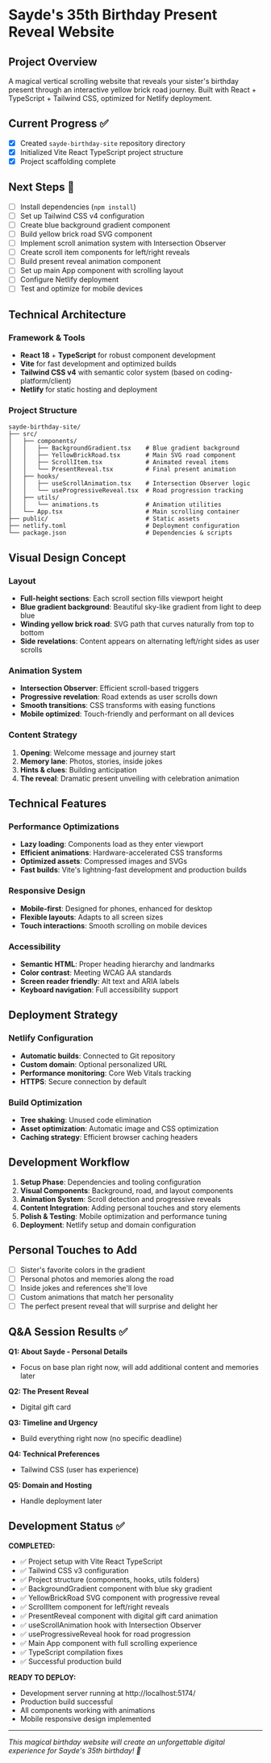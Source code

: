 # Sayde's 35th Birthday Present Reveal Website

## Project Overview
A magical vertical scrolling website that reveals your sister's birthday present through an interactive yellow brick road journey. Built with React + TypeScript + Tailwind CSS, optimized for Netlify deployment.

## Current Progress ✅
- [x] Created `sayde-birthday-site` repository directory
- [x] Initialized Vite React TypeScript project structure
- [x] Project scaffolding complete

## Next Steps 🚧
- [ ] Install dependencies (`npm install`)
- [ ] Set up Tailwind CSS v4 configuration
- [ ] Create blue background gradient component
- [ ] Build yellow brick road SVG component
- [ ] Implement scroll animation system with Intersection Observer
- [ ] Create scroll item components for left/right reveals
- [ ] Build present reveal animation component
- [ ] Set up main App component with scrolling layout
- [ ] Configure Netlify deployment
- [ ] Test and optimize for mobile devices

## Technical Architecture

### Framework & Tools
- **React 18** + **TypeScript** for robust component development
- **Vite** for fast development and optimized builds
- **Tailwind CSS v4** with semantic color system (based on coding-platform/client)
- **Netlify** for static hosting and deployment

### Project Structure
```
sayde-birthday-site/
├── src/
│   ├── components/
│   │   ├── BackgroundGradient.tsx    # Blue gradient background
│   │   ├── YellowBrickRoad.tsx       # Main SVG road component
│   │   ├── ScrollItem.tsx            # Animated reveal items
│   │   └── PresentReveal.tsx         # Final present animation
│   ├── hooks/
│   │   ├── useScrollAnimation.tsx    # Intersection Observer logic
│   │   └── useProgressiveReveal.tsx  # Road progression tracking
│   ├── utils/
│   │   └── animations.ts             # Animation utilities
│   └── App.tsx                       # Main scrolling container
├── public/                           # Static assets
├── netlify.toml                      # Deployment configuration
└── package.json                      # Dependencies & scripts
```

## Visual Design Concept

### Layout
- **Full-height sections**: Each scroll section fills viewport height
- **Blue gradient background**: Beautiful sky-like gradient from light to deep blue
- **Winding yellow brick road**: SVG path that curves naturally from top to bottom
- **Side revelations**: Content appears on alternating left/right sides as user scrolls

### Animation System
- **Intersection Observer**: Efficient scroll-based triggers
- **Progressive revelation**: Road extends as user scrolls down
- **Smooth transitions**: CSS transforms with easing functions
- **Mobile optimized**: Touch-friendly and performant on all devices

### Content Strategy
1. **Opening**: Welcome message and journey start
2. **Memory lane**: Photos, stories, inside jokes
3. **Hints & clues**: Building anticipation
4. **The reveal**: Dramatic present unveiling with celebration animation

## Technical Features

### Performance Optimizations
- **Lazy loading**: Components load as they enter viewport
- **Efficient animations**: Hardware-accelerated CSS transforms
- **Optimized assets**: Compressed images and SVGs
- **Fast builds**: Vite's lightning-fast development and production builds

### Responsive Design
- **Mobile-first**: Designed for phones, enhanced for desktop
- **Flexible layouts**: Adapts to all screen sizes
- **Touch interactions**: Smooth scrolling on mobile devices

### Accessibility
- **Semantic HTML**: Proper heading hierarchy and landmarks
- **Color contrast**: Meeting WCAG AA standards
- **Screen reader friendly**: Alt text and ARIA labels
- **Keyboard navigation**: Full accessibility support

## Deployment Strategy

### Netlify Configuration
- **Automatic builds**: Connected to Git repository
- **Custom domain**: Optional personalized URL
- **Performance monitoring**: Core Web Vitals tracking
- **HTTPS**: Secure connection by default

### Build Optimization
- **Tree shaking**: Unused code elimination
- **Asset optimization**: Automatic image and CSS optimization
- **Caching strategy**: Efficient browser caching headers

## Development Workflow

1. **Setup Phase**: Dependencies and tooling configuration
2. **Visual Components**: Background, road, and layout components
3. **Animation System**: Scroll detection and progressive reveals
4. **Content Integration**: Adding personal touches and story elements
5. **Polish & Testing**: Mobile optimization and performance tuning
6. **Deployment**: Netlify setup and domain configuration

## Personal Touches to Add
- [ ] Sister's favorite colors in the gradient
- [ ] Personal photos and memories along the road
- [ ] Inside jokes and references she'll love
- [ ] Custom animations that match her personality
- [ ] The perfect present reveal that will surprise and delight her

## Q&A Session Results ✅

**Q1: About Sayde - Personal Details**
- Focus on base plan right now, will add additional content and memories later

**Q2: The Present Reveal**
- Digital gift card

**Q3: Timeline and Urgency**  
- Build everything right now (no specific deadline)

**Q4: Technical Preferences**
- Tailwind CSS (user has experience)

**Q5: Domain and Hosting**
- Handle deployment later

## Development Status ✅

**COMPLETED:**
- ✅ Project setup with Vite React TypeScript
- ✅ Tailwind CSS v3 configuration  
- ✅ Project structure (components, hooks, utils folders)
- ✅ BackgroundGradient component with blue sky gradient
- ✅ YellowBrickRoad SVG component with progressive reveal
- ✅ ScrollItem component for left/right reveals
- ✅ PresentReveal component with digital gift card animation
- ✅ useScrollAnimation hook with Intersection Observer
- ✅ useProgressiveReveal hook for road progression
- ✅ Main App component with full scrolling experience
- ✅ TypeScript compilation fixes
- ✅ Successful production build

**READY TO DEPLOY:**
- Development server running at http://localhost:5174/
- Production build successful 
- All components working with animations
- Mobile responsive design implemented

---

*This magical birthday website will create an unforgettable digital experience for Sayde's 35th birthday! 🎉*
